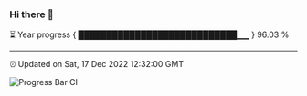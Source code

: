 ### Hi there 👋

⏳ Year progress { ████████████████████████████▁▁ } 96.03 %

---

⏰ Updated on Sat, 17 Dec 2022 12:32:00 GMT

![Progress Bar CI](https://github.com/ZhaoGui/ZhaoGui/workflows/Progress%20Bar%20CI/badge.svg)
